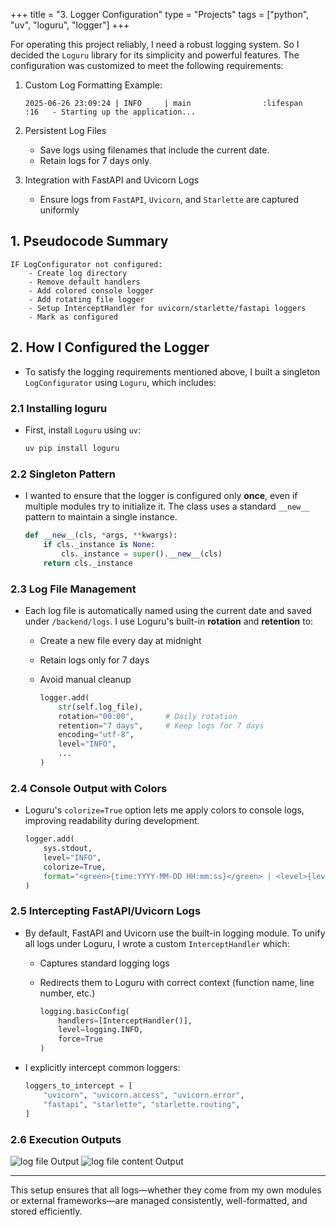 +++
title = "3. Logger Configuration"
type = "Projects"
tags = ["python", "uv", "loguru", "logger"]
+++

For operating this project reliably, I need a robust logging system. So I decided the `Loguru` library for its simplicity and powerful features. The configuration was customized to meet the following requirements:

1. Custom Log Formatting
    Example:

    ```text
    2025-06-26 23:09:24 | INFO     | main                :lifespan       :16   - Starting up the application...
    ```

2. Persistent Log Files
    - Save logs using filenames that include the current date.
    - Retain logs for 7 days only.
3. Integration with FastAPI and Uvicorn Logs
    - Ensure logs from `FastAPI`, `Uvicorn`, and `Starlette` are captured uniformly

## 1. Pseudocode Summary

```text
IF LogConfigurator not configured:
    - Create log directory
    - Remove default handlers
    - Add colored console logger
    - Add rotating file logger
    - Setup InterceptHandler for uvicorn/starlette/fastapi loggers
    - Mark as configured
```

## 2. How I Configured the Logger

- To satisfy the logging requirements mentioned above, I built a singleton `LogConfigurator` using `Loguru`, which includes:

### 2.1 Installing loguru

- First, install `Loguru` using `uv`:

    ```bash
    uv pip install loguru
    ```

### 2.2 Singleton Pattern

- I wanted to ensure that the logger is configured only **once**, even if multiple modules try to initialize it. The class uses a standard `__new__` pattern to maintain a single instance.

    ```python
    def __new__(cls, *args, **kwargs):
        if cls._instance is None:
            cls._instance = super().__new__(cls)
        return cls._instance
    ```

### 2.3 Log File Management

- Each log file is automatically named using the current date and saved under `/backend/logs`. I use Loguru's built-in **rotation** and **retention** to:
  - Create a new file every day at midnight
  - Retain logs only for 7 days
  - Avoid manual cleanup

    ```python
    logger.add(
        str(self.log_file),
        rotation="00:00",       # Daily rotation
        retention="7 days",     # Keep logs for 7 days
        encoding="utf-8",
        level="INFO",
        ...
    )
    ```

### 2.4 Console Output with Colors

- Loguru's `colorize=True` option lets me apply colors to console logs, improving readability during development.

    ```python
    logger.add(
        sys.stdout,
        level="INFO",
        colorize=True,
        format="<green>{time:YYYY-MM-DD HH:mm:ss}</green> | <level>{level: <8}</level> | <cyan>{name: <20}</cyan>:<cyan>{function: <15}</cyan>:<cyan>{line: <4}</cyan> - <level>{message}</level>",
    )
    ```

### 2.5 Intercepting FastAPI/Uvicorn Logs

- By default, FastAPI and Uvicorn use the built-in logging module. To unify all logs under Loguru, I wrote a custom `InterceptHandler` which:
  - Captures standard logging logs
  - Redirects them to Loguru with correct context (function name, line number, etc.)

    ```python
    logging.basicConfig(
        handlers=[InterceptHandler()],
        level=logging.INFO,
        force=True
    )
    ```

- I explicitly intercept common loggers:

    ```python
    loggers_to_intercept = [
        "uvicorn", "uvicorn.access", "uvicorn.error",
        "fastapi", "starlette", "starlette.routing",
    ]
    ```

### 2.6 Execution Outputs

![log file Output](/images/projects/mcttool/3-1.png)
![log file content Output](/images/projects/mcttool/3-2.png)

---

This setup ensures that all logs—whether they come from my own modules or external frameworks—are managed consistently, well-formatted, and stored efficiently.
